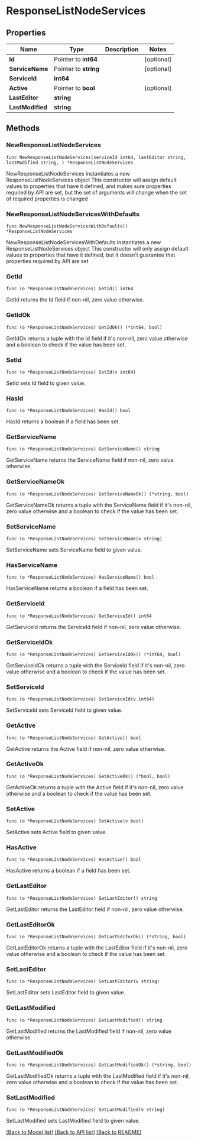 # ResponseListNodeServices

## Properties

Name | Type | Description | Notes
------------ | ------------- | ------------- | -------------
**Id** | Pointer to **int64** |  | [optional] 
**ServiceName** | Pointer to **string** |  | [optional] 
**ServiceId** | **int64** |  | 
**Active** | Pointer to **bool** |  | [optional] 
**LastEditor** | **string** |  | 
**LastModified** | **string** |  | 

## Methods

### NewResponseListNodeServices

`func NewResponseListNodeServices(serviceId int64, lastEditor string, lastModified string, ) *ResponseListNodeServices`

NewResponseListNodeServices instantiates a new ResponseListNodeServices object
This constructor will assign default values to properties that have it defined,
and makes sure properties required by API are set, but the set of arguments
will change when the set of required properties is changed

### NewResponseListNodeServicesWithDefaults

`func NewResponseListNodeServicesWithDefaults() *ResponseListNodeServices`

NewResponseListNodeServicesWithDefaults instantiates a new ResponseListNodeServices object
This constructor will only assign default values to properties that have it defined,
but it doesn't guarantee that properties required by API are set

### GetId

`func (o *ResponseListNodeServices) GetId() int64`

GetId returns the Id field if non-nil, zero value otherwise.

### GetIdOk

`func (o *ResponseListNodeServices) GetIdOk() (*int64, bool)`

GetIdOk returns a tuple with the Id field if it's non-nil, zero value otherwise
and a boolean to check if the value has been set.

### SetId

`func (o *ResponseListNodeServices) SetId(v int64)`

SetId sets Id field to given value.

### HasId

`func (o *ResponseListNodeServices) HasId() bool`

HasId returns a boolean if a field has been set.

### GetServiceName

`func (o *ResponseListNodeServices) GetServiceName() string`

GetServiceName returns the ServiceName field if non-nil, zero value otherwise.

### GetServiceNameOk

`func (o *ResponseListNodeServices) GetServiceNameOk() (*string, bool)`

GetServiceNameOk returns a tuple with the ServiceName field if it's non-nil, zero value otherwise
and a boolean to check if the value has been set.

### SetServiceName

`func (o *ResponseListNodeServices) SetServiceName(v string)`

SetServiceName sets ServiceName field to given value.

### HasServiceName

`func (o *ResponseListNodeServices) HasServiceName() bool`

HasServiceName returns a boolean if a field has been set.

### GetServiceId

`func (o *ResponseListNodeServices) GetServiceId() int64`

GetServiceId returns the ServiceId field if non-nil, zero value otherwise.

### GetServiceIdOk

`func (o *ResponseListNodeServices) GetServiceIdOk() (*int64, bool)`

GetServiceIdOk returns a tuple with the ServiceId field if it's non-nil, zero value otherwise
and a boolean to check if the value has been set.

### SetServiceId

`func (o *ResponseListNodeServices) SetServiceId(v int64)`

SetServiceId sets ServiceId field to given value.


### GetActive

`func (o *ResponseListNodeServices) GetActive() bool`

GetActive returns the Active field if non-nil, zero value otherwise.

### GetActiveOk

`func (o *ResponseListNodeServices) GetActiveOk() (*bool, bool)`

GetActiveOk returns a tuple with the Active field if it's non-nil, zero value otherwise
and a boolean to check if the value has been set.

### SetActive

`func (o *ResponseListNodeServices) SetActive(v bool)`

SetActive sets Active field to given value.

### HasActive

`func (o *ResponseListNodeServices) HasActive() bool`

HasActive returns a boolean if a field has been set.

### GetLastEditor

`func (o *ResponseListNodeServices) GetLastEditor() string`

GetLastEditor returns the LastEditor field if non-nil, zero value otherwise.

### GetLastEditorOk

`func (o *ResponseListNodeServices) GetLastEditorOk() (*string, bool)`

GetLastEditorOk returns a tuple with the LastEditor field if it's non-nil, zero value otherwise
and a boolean to check if the value has been set.

### SetLastEditor

`func (o *ResponseListNodeServices) SetLastEditor(v string)`

SetLastEditor sets LastEditor field to given value.


### GetLastModified

`func (o *ResponseListNodeServices) GetLastModified() string`

GetLastModified returns the LastModified field if non-nil, zero value otherwise.

### GetLastModifiedOk

`func (o *ResponseListNodeServices) GetLastModifiedOk() (*string, bool)`

GetLastModifiedOk returns a tuple with the LastModified field if it's non-nil, zero value otherwise
and a boolean to check if the value has been set.

### SetLastModified

`func (o *ResponseListNodeServices) SetLastModified(v string)`

SetLastModified sets LastModified field to given value.



[[Back to Model list]](../README.md#documentation-for-models) [[Back to API list]](../README.md#documentation-for-api-endpoints) [[Back to README]](../README.md)


